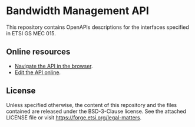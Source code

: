 # Bandwidth Management API

This repository contains OpenAPIs descriptions for the interfaces specified in ETSI GS MEC 015.

## Online resources

* [Navigate the API in the browser](https://forge.etsi.org/swagger/ui/?url=https://forge.etsi.org/gitlab/mec/gs015-bandwith-mgmt-api/raw/develop/BwManagementApi.yaml).
* [Edit the API online](https://forge.etsi.org/swagger/editor/?url=https://forge.etsi.org/gitlab/mec/gs015-bandwith-mgmt-api/raw/develop/BwManagementApi.yaml).

## License

Unless specified otherwise, the content of this repository and the files contained 
are released under the BSD-3-Clause license.
See the attached LICENSE file or visit https://forge.etsi.org/legal-matters.

